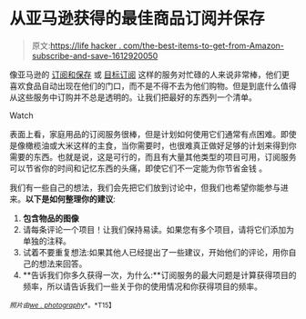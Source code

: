 # 从亚马逊获得的最佳商品订阅并保存

> 原文:[https://life hacker . com/the-best-items-to-get-from-Amazon-subscribe-and-save-1612920050](https://lifehacker.com/the-best-items-to-get-from-amazon-subscribe-and-save-1612920050)

像亚马逊的 [订阅和保存](http://www.amazon.com/gp/subscribe-and-save/details/?asc_campaign=InlineText&asc_refurl=https://lifehacker.com/the-best-items-to-get-from-amazon-subscribe-and-save-1612920050&asc_source=&tag=kinjalifehackerlink-20) 或 [目标订阅](http://www.target.com/c/target-subscriptions-ways-to-shop/-/N-55b84) 这样的服务对忙碌的人来说非常棒，他们更喜欢食品自动出现在他们的门口，而不是不得不去为他们购物。但是到底什么值得从这些服务中订购并不总是透明的。让我们把最好的东西列一个清单。

Watch

表面上看，家庭用品的订阅服务很棒，但是计划如何使用它们通常有点困难。即使是像橄榄油或大米这样的主食，当你需要时，也很难真正做好足够的计划来得到你需要的东西。也就是说，这是可行的，而且有大量其他类型的项目可用，订阅服务可以节省你的时间和记忆东西的头痛，即使它们不一定能为你节省金钱 。

我们有一些自己的想法，我们会先把它们放到讨论中，但我们也希望你能参与进来。**以下是如何整理你的建议**:

1.  **包含物品的图像**
2.  请每条评论一个项目！让我们保持易读。如果您有多个项目，请将它们添加为单独的注释。
3.  试着不要重复想法:如果其他人已经提出了一些建议，开始他们的评论，用你自己的想法来回答。
4.  **告诉我们你多久获得一次，为什么:**订阅服务的最大问题是计算获得项目的频率，所以请告诉我们一些关于你的使用情况和你获得项目的频率。

<small>*照片由*</small>[<small>*we . photography*</small>](http://www.shutterstock.com/pic-179320778/stock-photo-at-the-supermarket.html?src=/nJPenAxNyzySelkoi2MGw-1-23)<small>*。*T15】</small>